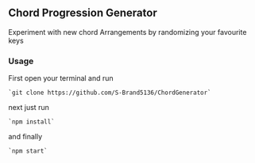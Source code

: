 ## Chord Progression Generator

Experiment with new chord Arrangements by randomizing your favourite keys

### Usage

First open your terminal and run

    `git clone https://github.com/S-Brand5136/ChordGenerator`

next just run

    `npm install`

and finally

    `npm start`
